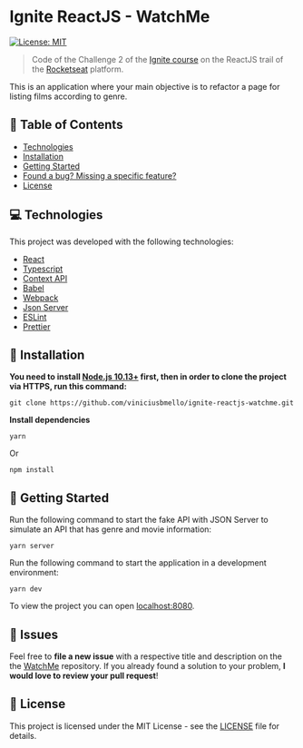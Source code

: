 # Ignite ReactJS - WatchMe

[![License: MIT](https://img.shields.io/badge/License-MIT-brightgreen.svg)](https://opensource.org/licenses/MIT)

> Code of the Challenge 2 of the [Ignite course](https://pages.rocketseat.com.br/ignite) on the ReactJS trail of the [Rocketseat](https://app.rocketseat.com.br/) platform.

This is an application where your main objective is to refactor a page for listing films according to genre.

## :pushpin: Table of Contents

* [Technologies](#-technologies)
* [Installation](#construction_worker-installation)
* [Getting Started](#runner-getting-started)
* [Found a bug? Missing a specific feature?](#bug-issues)
* [License](#closed_book-license)

## 💻 Technologies

This project was developed with the following technologies:

- [React](https://reactjs.org)
- [Typescript](https://www.typescriptlang.org/)
- [Context API](https://pt-br.reactjs.org/docs/context.html)
- [Babel](https://babeljs.io/)
- [Webpack](https://webpack.js.org/)
- [Json Server](https://github.com/typicode/json-server)
- [ESLint](https://eslint.org/)
- [Prettier](https://prettier.io/)

## :construction_worker: Installation

**You need to install [Node.js 10.13+](https://nodejs.org/en/download/) first, then in order to clone the project via HTTPS, run this command:**

```
git clone https://github.com/viniciusbmello/ignite-reactjs-watchme.git
```

**Install dependencies**

```
yarn
```

Or

```
npm install
```

## :runner: Getting Started

Run the following command to start the fake API with JSON Server to simulate an API that has genre and movie information:

```
yarn server
```

Run the following command to start the application in a development environment:

```
yarn dev
```

To view the project you can open [localhost:8080](http://localhost:8080).

## :bug: Issues

Feel free to **file a new issue** with a respective title and description on the the [WatchMe](https://github.com/viniciusbmello/ignite-reactjs-watchme/issues) repository. If you already found a solution to your problem, **I would love to review your pull request**!

## :closed_book: License

This project is licensed under the MIT License - see the [LICENSE](LICENSE) file for details.